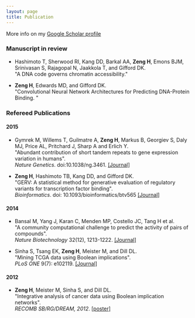 ```yaml
---
layout: page
title: Publication
---
```

More info on my [Google Scholar profile](https://scholar.google.com/citations?user=5z2rh_oAAAAJ&hl=en)


### Manuscript in review
* Hashimoto T, Sherwood RI, Kang DD, Barkal AA, **Zeng H**, Emons BJM, Srinivasan S, Rajagopal N, Jaakkola T, and Gifford DK.  
 "A DNA code governs chromatin accessibility."

* **Zeng H**, Edwards MD, and Gifford DK.  
	"Convolutional Neural Network Architectures for Predicting DNA-Protein Binding. "


### Refereed Publications

#### 2015
* Gymrek M, Willems T, Guilmatre A, **Zeng H**,  Markus B,  Georgiev S, Daly MJ, Price AL, Pritchard J,  Sharp A and Erlich Y.   
	"Abundant contribution of short tandem repeats to gene expression variation in humans".  
	_Nature Genetics_. doi:10.1038/ng.3461. [[Journal]](http://www.nature.com/ng/journal/vaop/ncurrent/full/ng.3461.html)
	
* **Zeng H**, Hashimoto TB, Kang DD, and Gifford DK.  
	"GERV: A statistical method for generative evaluation of regulatory variants for transcription factor binding".  
	_Bioinformatics_. doi: 10.1093/bioinformatics/btv565 [[Journal]](http://bioinformatics.oxfordjournals.org/content/early/2015/11/05/bioinformatics.btv565)

#### 2014
* Bansal M, Yang J, Karan C, Menden MP, Costello JC, Tang H et al.  
	"A community computational challenge to predict the activity of pairs of compounds".   
	_Nature Biotechnology_ 32(12), 1213-1222. [[Journal]](http://www.nature.com/nbt/journal/v32/n12/full/nbt.3052.html)


* Sinha S, Tsang EK, **Zeng H**, Meister M, and Dill DL.   
	"Mining TCGA data using Boolean implications".  
	_PLoS ONE_ 9(7): e102119. [[Journal]](http://www.plosone.org/article/info%3Adoi%2F10.1371%2Fjournal.pone.0102119)

#### 2012
* **Zeng H**, Meister M, Sinha S, and Dill DL.   
	"Integrative analysis of cancer data using Boolean implication networks".  
	_RECOMB SB/RG/DREAM, 2012_. [[poster]](http://www.mit.edu/~haoyangz/files/ugvrPoster.pdf)


